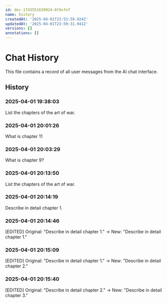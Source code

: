 ```yaml
---
id: doc-1743551639924-0t9vfnf
name: history
createdAt: '2025-04-01T23:53:59.924Z'
updatedAt: '2025-04-01T23:59:31.941Z'
versions: []
annotations: []
---
```

# Chat History

This file contains a record of all user messages from the AI chat interface.

## History

### 2025-04-01 19:38:03

List the chapters of the art of war. 

### 2025-04-01 20:01:26

What is chapter 11

### 2025-04-01 20:03:29

What is chapter 9?

### 2025-04-01 20:13:50

List the chapters of the art of war.

### 2025-04-01 20:14:19

Describe in detail chapter 1.

### 2025-04-01 20:14:46

[EDITED] Original: "Describe in detail chapter 1." → New: "Describe in detail chapter 1."

### 2025-04-01 20:15:09

[EDITED] Original: "Describe in detail chapter 1." → New: "Describe in detail chapter 2."

### 2025-04-01 20:15:40

[EDITED] Original: "Describe in detail chapter 2." → New: "Describe in detail chapter 3."
